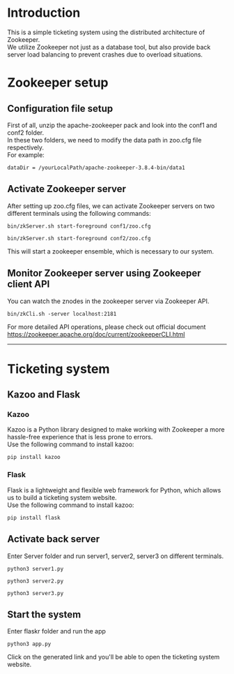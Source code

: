 # Introduction
This is a simple ticketing system using the distributed architecture of Zookeeper. <br />
We utilize Zookeeper not just as a database tool, but also provide back server load balancing to prevent crashes due to overload situations. 
<br />
# Zookeeper setup
## Configuration file setup
First of all, unzip the apache-zookeeper pack and look into the conf1 and conf2 folder. <br />
In these two folders, we need to modify the data path in zoo.cfg file respectively. <br />
For example:
```
dataDir = /yourLocalPath/apache-zookeeper-3.8.4-bin/data1
```

## Activate Zookeeper server
After setting up zoo.cfg files, we can activate Zookeeper servers on two different terminals using the following commands: 

```
bin/zkServer.sh start-foreground conf1/zoo.cfg
```

```
bin/zkServer.sh start-foreground conf2/zoo.cfg
```
This will start a zookeeper ensemble, which is necessary to our system.

## Monitor Zookeeper server using Zookeeper client API
You can watch the znodes in the zookeeper server via Zookeeper API.
```
bin/zkCli.sh -server localhost:2181
```
For more detailed API operations, please check out official document https://zookeeper.apache.org/doc/current/zookeeperCLI.html

---

# Ticketing system
## Kazoo and Flask
### Kazoo
Kazoo is a Python library designed to make working with Zookeeper a more hassle-free experience that is less prone to errors. <br />
Use the following command to install kazoo:
```
pip install kazoo
```

### Flask
Flask is a lightweight and flexible web framework for Python, which allows us to build a ticketing system website. <br />
Use the following command to install kazoo:
```
pip install flask
```

## Activate back server
Enter Server folder and run server1, server2, server3 on different terminals.
```
python3 server1.py 
```
```
python3 server2.py
```
```
python3 server3.py 
```
## Start the system
Enter flaskr folder and run the app
```
python3 app.py
```
Click on the generated link and you'll be able to open the ticketing system website.
